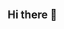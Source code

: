 ## Hi there 👋

<!--
**Neit2108/Neit2108** is a ✨ _special_ ✨ repository because its `README.md` (this file) appears on your GitHub profile.

Here are some ideas to get you started:

- 🔭 I’m currently studying on Electric Power University
- 🌱 I’m currently learning Software Engineer
- 👯 I’m looking to collaborate on Study
- 🤔 I’m looking for help with ...
- 💬 Ask me about Facebook
- 📫 How to reach me: Insta
- 😄 Pronouns: Neit2108
- ⚡ Fun fact: I'm a boy
-->
